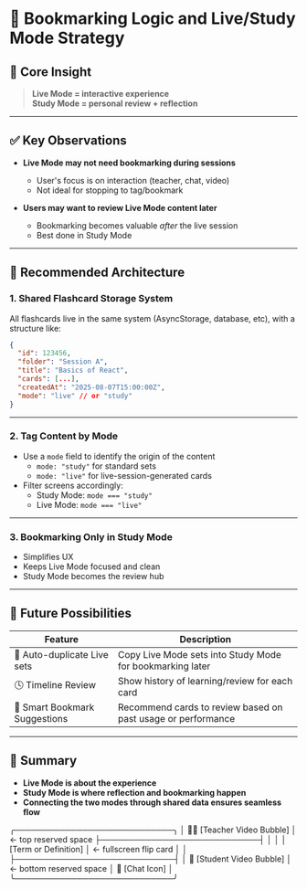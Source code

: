# 🧠 Bookmarking Logic and Live/Study Mode Strategy

## 🎯 Core Insight

> **Live Mode = interactive experience**  
> **Study Mode = personal review + reflection**

---

## ✅ Key Observations

- **Live Mode may not need bookmarking during sessions**
  - User's focus is on interaction (teacher, chat, video)
  - Not ideal for stopping to tag/bookmark

- **Users may want to review Live Mode content later**
  - Bookmarking becomes valuable _after_ the live session
  - Best done in Study Mode

---

## 🧩 Recommended Architecture

### 1. **Shared Flashcard Storage System**

All flashcards live in the same system (AsyncStorage, database, etc), with a structure like:

```json
{
  "id": 123456,
  "folder": "Session A",
  "title": "Basics of React",
  "cards": [...],
  "createdAt": "2025-08-07T15:00:00Z",
  "mode": "live" // or "study"
}
```

---

### 2. **Tag Content by Mode**

- Use a `mode` field to identify the origin of the content
  - `mode: "study"` for standard sets
  - `mode: "live"` for live-session-generated cards
- Filter screens accordingly:
  - Study Mode: `mode === "study"`
  - Live Mode: `mode === "live"`

---

### 3. **Bookmarking Only in Study Mode**

- Simplifies UX
- Keeps Live Mode focused and clean
- Study Mode becomes the review hub

---

## 🔮 Future Possibilities

| Feature                       | Description                                                  |
| ----------------------------- | ------------------------------------------------------------ |
| 🔁 Auto-duplicate Live sets   | Copy Live Mode sets into Study Mode for bookmarking later    |
| 🕓 Timeline Review            | Show history of learning/review for each card                |
| 🧠 Smart Bookmark Suggestions | Recommend cards to review based on past usage or performance |

---

## 🧭 Summary

- **Live Mode is about the experience**
- **Study Mode is where reflection and bookmarking happen**
- **Connecting the two modes through shared data ensures seamless flow**

╭────────────────────────────╮
│ 🧑‍🏫 [Teacher Video Bubble] │ ← top reserved space
├────────────────────────────┤
│ │
│ [Term or Definition] │ ← fullscreen flip card
│ │
├────────────────────────────┤
│ 🧑 [Student Video Bubble] │ ← bottom reserved space
│ 💬 [Chat Icon] │
╰────────────────────────────╯
